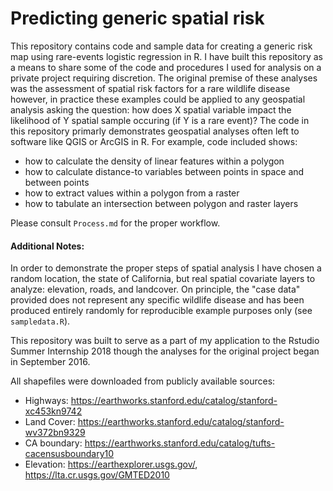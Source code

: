 # Predicting generic spatial risk

This repository contains code and sample data for creating a generic risk map using rare-events logistic regression in R. I have built this repository as a means to share some of the code and procedures I used for analysis on a private project requiring discretion. The original premise of these analyses was the assessment of spatial risk factors for a rare wildlife disease however, in practice these examples could be applied to any geospatial analysis asking the question: how does X spatial variable impact the likelihood of Y spatial sample occuring (if Y is a rare event)? 
The code in this repository primarly demonstrates geospatial analyses often left to software like QGIS or ArcGIS in R. For example, code included shows:
- how to calculate the density of linear features within a polygon 
- how to calculate distance-to variables between points in space and between points
- how to extract values within a polygon from a raster 
- how to tabulate an intersection between polygon and raster layers 

Please consult `Process.md` for the proper workflow.

#### Additional Notes:
In order to demonstrate the proper steps of spatial analysis I have chosen a random location, the state of California, but real spatial covariate layers to analyze: elevation, roads, and landcover. On principle, the "case data" provided does not represent any specific wildlife disease and has been produced entirely randomly for reproducible example purposes only (see `sampledata.R`).

This repository was built to serve as a part of my application to the Rstudio Summer Internship 2018 though the analyses for the original project began in September 2016. 

All shapefiles were downloaded from publicly available sources:
- Highways: https://earthworks.stanford.edu/catalog/stanford-xc453kn9742
- Land Cover: https://earthworks.stanford.edu/catalog/stanford-wv372bn9329
- CA boundary: https://earthworks.stanford.edu/catalog/tufts-cacensusboundary10
- Elevation: https://earthexplorer.usgs.gov/, https://lta.cr.usgs.gov/GMTED2010